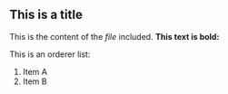 ## This is a title

This is the content of the *file* included. **This text is bold:**

This is an orderer list:

1. Item A
2. Item B

[Included_link]: https://www.google.com/

